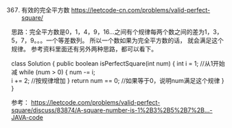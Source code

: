 367. 有效的完全平方数
https://leetcode-cn.com/problems/valid-perfect-square/

思路：完全平方数是0，1，4，9，16...之间有个规律每两个数之间的差为1，3，5，7，9。。。一个等差数列。 所以一个数如果为完全平方数的话，
就会满足这个规律。
参考资料里面还有另外两种思路，都可以看下。

class Solution {
   public boolean isPerfectSquare(int num) {
     int i = 1;      //从1开始减
     while (num > 0) {
         num -= i;   
         i += 2;    //按规律增加
     }
     return num == 0;  //如果等于0，说明num满足这个规律
 }
}


参考：
https://leetcode.com/problems/valid-perfect-square/discuss/83874/A-square-number-is-1%2B3%2B5%2B7%2B...-JAVA-code
